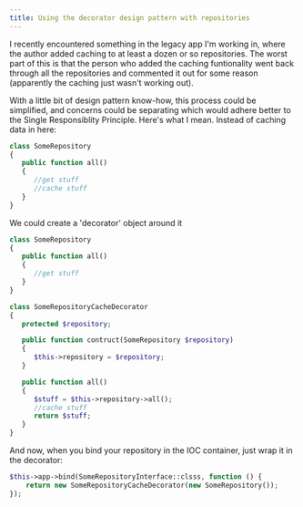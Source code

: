 ```yaml
---
title: Using the decorator design pattern with repositories 
---
```


I recently encountered something in the legacy app I'm working in, where the author added caching to at least a dozen or so repositories. The worst part of this is that the person who added the caching funtionality went back through all the repositories and commented it out for some reason (apparently the caching just wasn't working out).

With a little bit of design pattern know-how, this process could be simplified, and concerns could be separating which would adhere better to the Single Responsiblity Principle. Here's what I mean. Instead of caching data in here:

```php
class SomeRepository
{
   public function all()
   {
      //get stuff 
      //cache stuff
   }
}
```

We could create a 'decorator' object around it

```php
class SomeRepository
{
   public function all()
   {
      //get stuff
   }
}

class SomeRepositoryCacheDecorator
{
   protected $repository;

   public function contruct(SomeRepository $repository)
   {
      $this->repository = $repository;
   }

   public function all()
   {
      $stuff = $this->repository->all();
      //cache stuff
      return $stuff;
   }
}
```

And now, when you bind your repository in the IOC container, just wrap it in the decorator:

```php
$this->app->bind(SomeRepositoryInterface::clsss, function () {
    return new SomeRepositoryCacheDecorator(new SomeRepository());
});
